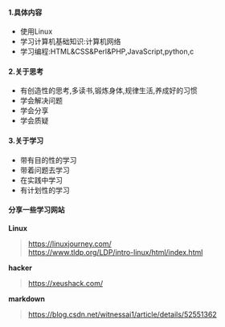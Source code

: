 #### 1.具体内容
+ 使用Linux
+ 学习计算机基础知识:计算机网络
+ 学习编程:HTML&CSS&Perl&PHP,JavaScript,python,c

#### 2.关于思考
+ 有创造性的思考,多读书,锻炼身体,规律生活,养成好的习惯
+ 学会解决问题
+ 学会分享
+ 学会质疑

#### 3.关于学习
+ 带有目的性的学习
+ 带着问题去学习
+ 在实践中学习
+ 有计划性的学习

#### 分享一些学习网站
**Linux**  
>https://linuxjourney.com/  
>https://www.tldp.org/LDP/intro-linux/html/index.html  

**hacker**  
>https://xeushack.com/  

**markdown**
>https://blog.csdn.net/witnessai1/article/details/52551362   